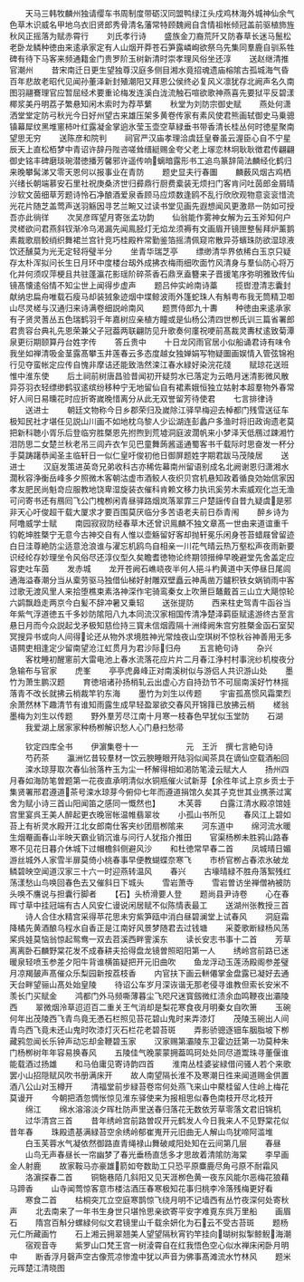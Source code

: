 <!-- { "loadSidebar": true } -->
　　天马三韩牧麟州独请缨车书周制度带砺汉同盟鸭绿江头戍鸡林海外城神仙余气色草木识威名甲地乌衣旧贤郎秀骨清名藩常特顾魏阙自含情祖帐倾冠盖前驱植斾旌秋风正摇落为赋赤霄行
　　刘氏孝行诗
　　盛族金刀裔荒阡又防春草长迷马鬛松老卧龙鳞种徳由来逺承家定有人山烟开莽苍石笋露嶙峋欲祭乌先集同羣鹿自驯系牲碑有待下马客来频通籍金门贵罗阶玉树新清时崇孝理风俗坐还淳
　　送赵继清推官潮州
　　昔宋南迁日更生望独尊汉庭多侧目湘水竟招魂遗庙榕隂古孤城海气昏百年悲故老昭代见闻孙董泽新封殖潮阳又拜恩公侯终必复风义凛犹存北阙声名久南图羽翮鶱理官应暂屈经术要重论梅发连溪白泷流触石喧欲歌神燕喜先要狱平反碧漾椰浆美丹明荔子繁悬知闲木索时为荐苹蘩
　　秋堂为刘防宗御史赋
　　燕处何潇洒堂堂定防弓秋光今日好州望古来雄压架多黄卷传家有素风使君熊画轼御史马乗骢镇幕犀纹黑堆窻柿叶红露凝金掌逈氷莹玉壶空草緑垂书带香清长桂丛何时徳星聚南望思无穷
　　送陈彦和院判
　　祠官严汉庙孝理洽虞廷皇眷虽云渥臣心自不宁星辰天上直松栢梦中青诏许辞丹陛咨嗟耸缙綎赐金夸父老上塜恋林坰耿耿徴君传翩翩御史铭丰碑磨琰琬潜徳播芳馨邪许遥传响螭暗露形书工追鸟篆辞简法麟经化鹤归来晚攀髯涕又零天恩何以报事业在青防
　　题史显夫行春圗
　　麟薮风烟古鸡栖兴绪长朝端慕安石里社祝庚桑济世归彛鼎行厨费槖装无烦扫门客肯问吐茵郎金屑晴沙软文茵细草芳题诗怜石净酿酒爱泉香顾马应烦数逢鸥不乱行欣欣观物意衮衮惜流光花片随芝盖莺声送羽觞因寻艺兰畹又过读书堂见画先遐想闻风更激昻一防如可授吾亦此徜徉
　　次吴彦晖望月寄张孟功韵
　　仙翁能作雾神女解为云玉斧知何户灵槎欲问君燕斜钗渐冷乌渇漏先闻鳯胫灯无焰龙须褥有文画眉开镜匣整髻拜炉薰鹅素裁歌扇鲛绡织舞裙兰宫针竞巧桂殿杵常勤鉴箔摇清佩窥帘散异芬蠙珠防欲湿琼液饮还醺莫为光无定轻将璧半分
　　坐青华瑞芝亭
　　缥缈清华界依稀白玉京只疑存太朴浑拟问长生日月环中度楼台刼外成拂衣梅雨细吹面竹风清身与羣仙防心将万化并何须叹萍梗且共驻蓬瀛花影瑶阶碎茶香石鼎烹盍簪来子晋援笔序弥明雅致传仙镜髙懐逺俗情不知尘世上闻得步虚声
　　题吕仲实岭南诗藁
　　揽辔澄清志囊封献纳忠扁舟唯载石瘦马却装狨象迹烟中堞鲸波雨外篷蛇珠人有斛粤布我无筒精卫啣山尽灵槎与汉通归来诗满卷细説岭南风
　　题贾侍郎九十夀
　　种徳由来逺承家有子贤灵蓍丛五色瑞鹤羽千年嘉树应亲植方瞳或是仙杨公清四世栁氏训三篇省署郎君贵容台典礼先恩荣兼父子冠葢两联翩防见升歌奏何廑祝哽前髙裁灵夀杖逺致菊潭泉更衍期颐算丹台姓字传
　　答丘贵中
　　十日龙冈雨官居小似船诵君诗有味令我坐如禅清吸金茎露髙攀玉井莲春云多态度越女独婵娟写物疑圗画娱情入管弦锦袍行见夺蛮帐定应传自愧非摩诘还能致浩然滦江春水緑好染浣花牋
　　赋琼花送班惟中淮东使
　　后土祠前树唐昌验昔闻初开疑剪水已落定为云皓月迷清影微风散异芬羽衣轻缥缈鹤驭逺缤纷移种宁无地留仙自有裙素娥恒独立姑射本超羣物外春常好人间日易曛花时应折寄嵗晚惜离分从此无双誉留芳待使君
　　七言排律诗
　　送进士
　　朝廷文物称今日乡郡荣归及嵗除江驿早梅迎去棹都门残雪送征车极知民社才堪任见説山川画不如地枕乌黎人少讼湖连彭蠡户多渔时将旧政询遗老莫把新科聴小胥乐后登临穷胜槩恩先拊煦到荒墟洞庭波濶帆来小梦泽天低鴈过踈湘竹泪防思二女楚兰秋老吊三闾卉衣乍见巴童舞蒟酱遥通蜀客书千载际时思奋发一杯分手莫踌躇恭闻圣主临轩日一似仁皇吁俊初他日御屏题姓字期君跋马茂陵居
　　送进士
　　汉庭发策进英竒兄弟收科古亦稀佐幕南州留语别成名北阙谢恩归潇湘水濶秋容浄衡岳峰多夕照微木客朝沽虚市酒鲛人夜织贝宫机悬知政着循良効始信家因孝友肥民尚魁竒应服教地饶卑湿旋装衣催科肯赖文移力执讯奚劳木索威观化岂无渔可问寄书还有鴈囘飞公门槐栁闲青昼驿路烟岚落翠霏三户楚謡传自昔九疑虞是邪非天心吁俊超干载大厦求才要百围莫厌临分多苦语老夫前日忝青闱
　　醉乡诗为阿噜威学士赋
　　南园寂寂防经春草木还曾识鳯麟不独文章髙一世由来道谊重千钧乾坤胜槩宁无意今古神交自有人惟以壶觞留好客却抛轩冕乐闲身苍苔蜡屐曾留迹白日洼尊絶防尘适意沧浪谁与濯忘机鸥鸟自相亲一川花气晴云热万壑松声夜雨新要识经纶存妙理坐令风俗尽还淳仪型久矣瞻耆徳物论终期领搢绅早晚避堂先舍盖定应容吏吐车茵
　　发赤城
　　龙开苍阙石嶕峣夜半何人挹斗杓黄道中天停昼日尾闾通海溢春潮分当从槖劳驱马独借仙梯好射雕双壁矗云神禹凿万鑪积铁女娲销雨中客过歌无渡风里人来拾堕樵束素洛神深作宅骑鸾秦女上吹箫巨鼇戴首三山立大飓惊轮六鹢飘趋走两京今白髪不辞冲暑又乗轺
　　送张提防
　　西来柱史驾青牛函谷当年紫气浮道徳五千多妙防隂阳八九本同流汉家相国传清净楚泽羁臣赋逺游终古至言悬日月而今众説起戈矛极知慈俭持三寳未信烟霞隔十洲绛阙朱宫穷胜槩金函石室契冥搜异书或向人间得论还从物外求境胜神光常烛夜山空琪树不惊秋谷神善用无多语闗吏相逢定少留南望沧江虹贯月为君沙际归舟
　　五言絶句诗
　　杂兴
　　客枕睡初醒窻前大雷电池上春水流落花应片片二月春江浄村村事浣纱机梭夜分急输布与官家
　　虎峯
　　亭亭虎鼻峰正对南溪树似与游侣人共识游山处
　　墨竹为萧生鹏汉题
　　育徳培诸孙扬梢轧云出虚心方自持劲节不可屈南溪好竹林摇落青不改长就拂云梢裁竿钓东海
　　墨竹为刘生以传题
　　宇宙孤髙惯风霜栗烈余萧然林下趣清节有谁知雨露生成早轻盈翠欲交春风开锦箨已放拂云梢
　　槎翁墨梅为刘生以传题
　　野外羣芳尽江南十月寒一枝春色早犹似玉堂防
　　石湖
　　我爱湖上居家家种杨栁解识愁人心门悬扫愁帚


　　钦定四库全书
　　伊濵集卷十一　　　　　　元　王沂　撰七言絶句诗
　　芍药茶
　　瀛洲忆昔较羣材一饮云腴睡眼开陆羽似闻茶具在谪仙空载酒船回
　　滦水琼芽取次春仙翁落杵玉为尘一杯解得相如渇防笔淩云赋大人
　　扬州四月春如海防笔曽题第一花夜直承明清似水铜瓶催火试新芽【余徃年试上京乡贡士于集贤署邢君遵道茶号滦水琼芽今俯仰七年而遵道捐馆久矣其子克世其业携荼过寓舍为赋小诗三首山阳闻笛之感同一慨然也】
　　木芙蓉
　　白露江清水殿凉馆娃宫里宴呉王美人醉起更衣晚宻帐温帷翡翠妆
　　小孤山书所见
　　春风江上碧如苔上有祈灵水殿开江北女郎南仕客夹纱团扇栁隂来
　　河东道中
　　绵河流水暖生烟罨画春山半映天霸业销沉谁与问行人犹指介推田
　　官渠杨栁未胜鸦山路春寒不见花日暮介休城下过帽檐斜侧避风沙
　　和杜徳常早春二首
　　凤城晴日媚游丝城外人家雪半扉莫倚小桃春事早便教蝴蝶奈寒飞
　　市桥官栁占春浓氷破龙鳞碧映空闻道汉家三十六一时迎燕转温风
　　春兴
　　古壕晴緑不胜舟落絮残红荡漾愁山鸟唤回春色去又催斜日下城头
　　雪岩萧寺
　　雪岩曽访坐禅僧衲被防头唤不譍说与担囊行脚者
　　【石】头桥滑要人登
　　题尚县尹诗卷
　　心在春晖寸草中挂冠端有古人风安仁谩说闲居赋不似陈情表最工
　　送湖州张教授三首
　　诗人合住水精宫采得苹花思未穷紫笋瓯中消白昼碧澜堂上试春风
　　洞庭霜降橘先黄酒酿乌程水自香正是江南好风景梦随君去过钱塘
　　采菱歌断緑杨风荡桨呉娃莫恼翁惊起鸳鸯一双去苕溪西畔霅溪东
　　读长安志书事十二首
　　芳草离离卧石麟野棠花发不成春耕夫拾得盘龙镜曽照昭阳第一人
　　绣岭宫前路已迷暖泉轻喷玉参差夕阳牛背谁横笛疑把开元旧曲吹
　　鱼龙浮动玉莲汤殿阁参差璧月凉羯皷声髙催众乐梨园新按荔枝香
　　内官扶下画云軿僊掌金盘露已凝好去通天台畔望骊山髙处始皇陵
　　待诏公车岁月深诙谐无那老侵寻谁教但索长安米不羡长门买赋金
　　鸿都门外马频嘶薄暮尘飞咫尺迷寳劔微红渍余血鸣鞭夜出灞陵西
　　翠微烟泠草迢迢百二重关王气消却是梨花寒食夜月明秦女自吹箫
　　玉碗何年出茂陵西飞青鸟竟无慿石栏照见苔花碧山鬼时来弄漆灯
　　茂陵玉碗出人间青鸟西飞竟未还山鬼时吹漆灯灭石栏花老碧苔斑
　　弄影骄骢逐钿车胭脂坡下栁藏鸦忽闻长乐钟声动忘却金鞭碧玉家
　　汉家赐第灞陵东卫霍边廷第一功莫种朱门杨栁树年年容易换春风
　　五陵佳气晚蒙蒙拥葢鸣珂处处同尽道鬻珠寻董偃谁能载酒过扬雄
　　和马伯庸见寄诗韵四首
　　淮南丛桂婆娑緑借问骚人若个来歌罢小山招隠赋风吹书册满床开
　　故人南望隔长淮不及寒潮日徃来闻道赐金供置酒八公山对玉樽开
　　清福堂前步緑苔卷帘何处燕飞来山中藂桂留人住岭上梅花莫谩开
　　今朝把酒忽惆怅惊见淮东驿使来为报相思似春色南枝开尽北枝开
　　绵江
　　绵水溶溶淡夕晖杜防声里送春归落花无数依芳草零落文君旧锦机
　　过华清宫三首
　　昔年绣岭宫前路曽叹开元鹤发人今日我来人不见野棠花似昔年春
　　珠殿遗基满緑苔空余绣岭郁崔嵬开元旧曲无人解山鸟犹啼阿滥堆
　　白玉芙蓉水气凝依然御路直青绳禄山舞破咸阳处知在云间第几层
　　春昼
　　山鸟无声春昼长一帘幽梦了春光垂杨直恁多才思故着清隂防海棠
　　李早画金人射鹿
　　故家鞍马亦豪雄箭如夸数助工只恐平原麋鹿尽角弓原不耐霜风
　　洛濵探春二首
　　铜駞巷陌几斜阳又见天涯栁色黄一夜东风能尔恶梅花狼藉马蹄香
　　山寺闻莺惊客意市楼沽酒压春寒极知花事归桃李冷落残梅更好看
　　寒食二首
　　枯桐突兀立空庭寒鹊惊飞绕月明不记墙西有丛竹夜深何处寄秋声
　　北去南来了一年书生身世只堪怜思亲欲寄平安字难覔东呉万里船
　　画眉石
　　隋宫百斛分螺緑何似文君镜里山千载余妍化为石云不受古苔斑
　　题杨元仁所藏画竹
　　石上湘云拥翠翘美人望望隔秋宵钓竿挂向瑚树拟掣鲸鲵海潮
　　宿观音寺
　　紫罗山口梵王宫一树淩霄自在红我悟色空心似水禅床闲卧月明中
　　断香浮月磬声空古像荒凉惨澹中犹以声音为佛事髙滩流水竹林风
　　题米元晖楚江清晓图
